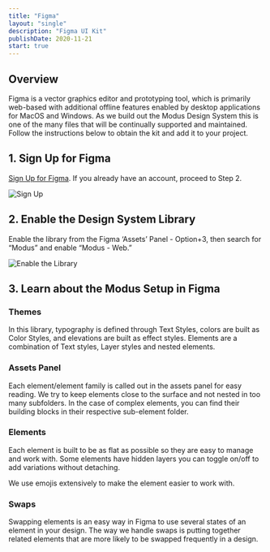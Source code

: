 ```yaml
---
title: "Figma"
layout: "single"
description: "Figma UI Kit"
publishDate: 2020-11-21
start: true
---
```


## Overview

Figma is a vector graphics editor and prototyping tool, which is primarily web-based with additional offline features enabled by desktop applications for MacOS and Windows. As we build out the Modus Design System this is one of the many files that will be continually supported and maintained. Follow the instructions below to obtain the kit and add it to your project.

## 1. Sign Up for Figma

[Sign Up for Figma](https://www.figma.com/signup). If you already have an account, proceed to Step 2.

![Sign Up](/img/guide/figma/sign-up-screen.png)

## 2. Enable the Design System Library

Enable the library from the Figma ‘Assets’ Panel - Option+3, then search for “Modus” and enable “Modus - Web.”

![Enable the Library](/img/guide/figma/enable-library.png)

## 3. Learn about the Modus Setup in Figma

### Themes

In this library, typography is defined through Text Styles, colors are built as Color Styles, and elevations are built as effect styles. Elements are a combination of Text styles, Layer styles and nested elements.

### Assets Panel

Each element/element family is called out in the assets panel for easy reading. We try to keep elements close to the surface and not nested in too many subfolders. In the case of complex elements, you can find their building blocks in their respective sub-element folder.

### Elements

Each element is built to be as flat as possible so they are easy to manage and work with.
Some elements have hidden layers you can toggle on/off to add variations without detaching.

We use emojis extensively to make the element easier to work with.

### Swaps
Swapping elements is an easy way in Figma to use several states of an element in your design. The way we handle swaps is putting together related elements that are more likely to be swapped frequently in a design.
